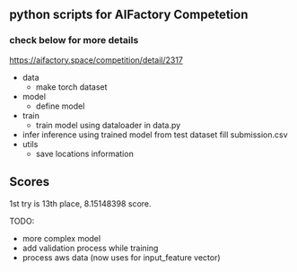 ## python scripts for AIFactory Competetion
### check below for more details
<https://aifactory.space/competition/detail/2317>

- data
    - make torch dataset
- model
    - define model
- train
    - train model using dataloader in data.py
- infer
    inference using trained model
    from test dataset fill submission.csv
- utils
    - save locations information

## Scores
1st try is 13th place, 8.15148398 score.

TODO:
- more complex model
- add validation process while training
- process aws data (now uses for input_feature vector)

